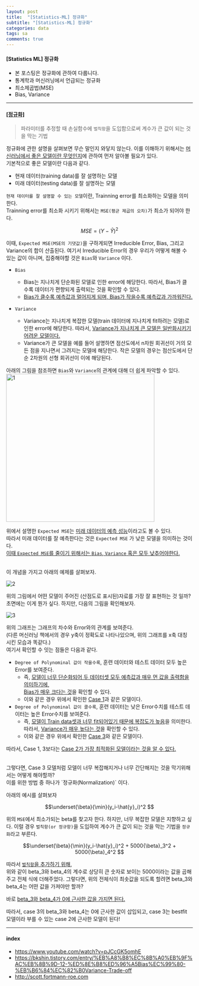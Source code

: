 ```yaml
---
layout: post
title:  "[Statistics-ML] 정규화"
subtitle: "[Statistics-ML] 정규화"
categories: data
tags: sa
comments: true
---
```

#### [Statistics ML] 정규화
-  본 포스팅은 정규화에 관하여 다룹니다.
- 통계학과 머신러닝에서 언급되는 정규화
- 최소제곱법(MSE)
- Bias, Variance

---

#### <u>[정규화]</u>

> 파라미터를 추정할 때 손실함수에 `벌칙항`을 도입함으로써 계수가 큰 값이 되는 것을 막는 기법

정규화에 관한 설명을 살펴보면 무슨 말인지 와닿지 않는다. 이를 이해하기 위해서는 <u>머신러닝에서 좋은 모델이란 무엇인지</u>에 관하여 먼저 알아볼 필요가 있다.<br>
기본적으로 좋은 모델이란 다음과 같다.

- 현재 데이터(training data)를 잘 설명하는 모델
- 미래 데이터(testing data)를 잘 설명하는 모델

`현재 데이터를 잘 설명할 수 있는 모델`이란, Trainning error를 최소화하는 모델을 의미한다.<br>Trainning error를 최소화 시키기 위해서는 `MSE(평균 제곱의 오차)`가 최소가 되어야 한다.

$$ MSE = \left(Y-\hat{Y}\right)^2 $$

이때, `Expected MSE(MSE의 기댓값)`을 구하게되면  Irreducible Error, Bias, 그리고 Variance의 합이 산출된다. 여기서 Irreducible Error의 경우 우리가 어떻게 해볼 수 있는 값이 아니며, 집중해야할 것은 `Bias`와 `Variance` 이다.

- `Bias`
	- Bias는 지나치게 단순화된 모델로 인한 error에 해당한다. 따라서, Bias가 클 수록 데이터가 편향되게 출력되는 것을 확인할 수 있다.
	- <u>Bias가 클수록 예측값과 멀어지게 되며, Bias가 작을수록 예측값과 가까워진다.</u> 

- `Variance`
	- Variance는 지나치게 복잡한 모델(train 데이터에 지나치게 fit하려는 모델)로 인한 error에 해당한다. 따라서, <u>Variance가 지나치게 큰 모델은 일반화시키기 어려운 모델이다. </u>
	- Variance가 큰 모델을 예를 들어 설명하면 점산도에서 n차원 회귀선이 거의 모든 점을 지나면서 그려지는 모델에 해당한다. 작은 모델의 경우는 점산도에서 단순 2차원의 선형 회귀선이 이에 해당된다.

아래의 그림을 참조하면 `Bias`와 `Variance`의 관계에 대해 더 쉽게 파악할 수 있다.<br>
<img width="400" alt="1" src="https://user-images.githubusercontent.com/53929665/97800339-d975e400-1c77-11eb-8765-200434d40ad9.PNG">

위에서 설명한 `Expected MSE`는 <u>미래 데이터의 예측 성능</u>이라고도 볼 수 있다.<br> 따라서 미래 데이터를 잘 예측한다는 것은 `Expected MSE` 가 낮은 모델을 의미하는 것이다. <br> <u>이때 `Expected MSE`를 줄이기 위해서는 `Bias`, `Variance` 혹은 모두 낮추어야한다.</u>

<br>
이 개념을 가지고 아래의 예제를 살펴보자.

![2](https://user-images.githubusercontent.com/53929665/97800485-e515da80-1c78-11eb-8e70-33a2c048b724.jpg)

위의 그림에서 어떤 모델이 주어진 (산점도로 표시된)자료를 가장 잘 표현하는 것 일까?<br>초면에는 이게 뭔가 싶다. 하지만, 다음의 그림을 확인해보자.

![3](https://user-images.githubusercontent.com/53929665/97800486-e6470780-1c78-11eb-9fba-414c174beb45.jpg)

위의 그래프는 그래프의 차수와 Error와의 관계를 보여준다.<br>(다른 머신러닝 책에서의 경우 y축이 정확도로 나타나있으며, 위의 그래프를 x축 대칭 시킨 모습과 똑같다.)<br>여기서 확인할 수 잇는 점들은 다음과 같다.

- `Degree of Polynominal 값이 작을수록`, 훈련 데이터와 테스트 데이터 모두 높은 Error를 보여준다.
	- 즉, <u>모델이 너무 단순화되어 두 데이터셋 모두 예측값과 매우 먼 값을 출력함을 의미하기에, <br>Bias가 매우 크다는 것</u>을 확인할 수 있다.
	- 이와 같은 경우 위에서 확인한 <u>Case 1</u>과 같은 모델이다.
- `Degree of Polynominal 값이 클수록`, 훈련 데이터는 낮은 Error수치를 테스트 데이터는 높은 Error수치를 보여준다.
	- 즉, <u>모델이 Train data셋과 너무 fit되어있기 때문에 복잡도가 높음</u>을 의미한다.<br>따라서, <u>Variance가 매우 높다는 것</u>을 확인할 수 있다.
	- 이와 같은 경우 위에서 확인한 <u>Case 3</u>와 같은 모델이다.

따라서, Case 1, 3보다는 <u>Case 2가 가장 최적화된 모델이라는 것을 알 수 있다.</u>

<br>
그렇다면,  Case 3 모델처럼 모델이 너무 복잡해지거나  너무 간단해지는 것을 막기위해서는 어떻게 해야할까?<br>이를 위한 방법 중 하나가 `정규화(Normalization)` 이다.

아래의 예시를 살펴보자

$$\underset{\beta}{\min}(y_i-\hat{y}_i)^2 $$

위의 `MSE`에서 최소가되는 beta를 찾고자 한다. 하지만, 너무 복잡한 모델은 지향하고 싶다. 이럴 경우 `벌칙항(or 정규항)`을 도입하여 계수가 큰 값이 되는 것을 막는 기법을 `정규화`라고 부른다. <br>

$$\underset{\beta}{\min}(y_i-\hat{y}_i)^2 + 5000{\beta}_3^2 + 5000{\beta}_4^2  $$

따라서 <u>`벌칙항`을 추가하기 위해</u>,<br> 위와 같이 beta_3와 beta_4의 계수로 상당히 큰 숫자로 보이는 5000이라는 값을 곱해주고 전체 식에 더해주었다. 그렇다면, 위의 전체식이 최솟값을 되도록 할려면 beta_3와 beta_4는 어떤 값을 가져야만 할까?<br>

바로 <u>beta_3와 beta_4가 0에 근사한 값을 가지면 된다.</u>

따라서, case 3의 beta_3와 beta_4는 0에 근사한 값이 삽입되고, case 3는 bestfit 모델이라 부를 수 있는 case 2에 근사한 모델이 된다!


---
#### index
- https://www.youtube.com/watch?v=pJCcGK5omhE
- https://bkshin.tistory.com/entry/%EB%A8%B8%EC%8B%A0%EB%9F%AC%EB%8B%9D-12-%ED%8E%B8%ED%96%A5Bias%EC%99%80-%EB%B6%84%EC%82%B0Variance-Trade-off
- http://scott.fortmann-roe.com

